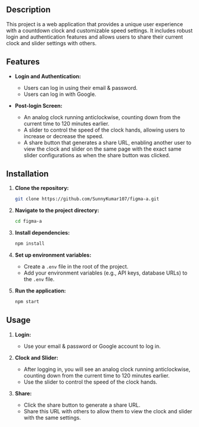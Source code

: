 ## Description
This project is a web application that provides a unique user experience with a countdown clock and customizable speed settings. It includes robust login and authentication features and allows users to share their current clock and slider settings with others.

## Features
- **Login and Authentication:**
  - Users can log in using their email & password.
  - Users can log in with Google.

- **Post-login Screen:**
  - An analog clock running anticlockwise, counting down from the current time to 120 minutes earlier.
  - A slider to control the speed of the clock hands, allowing users to increase or decrease the speed.
  - A share button that generates a share URL, enabling another user to view the clock and slider on the same page with the exact same slider configurations as when the share button was clicked.

## Installation

1. **Clone the repository:**
    ```sh
    git clone https://github.com/SunnyKumar107/figma-a.git
    ```

2. **Navigate to the project directory:**
    ```sh
    cd figma-a
    ```

3. **Install dependencies:**
    ```sh
    npm install
    ```

4. **Set up environment variables:**
    - Create a `.env` file in the root of the project.
    - Add your environment variables (e.g., API keys, database URLs) to the `.env` file.

5. **Run the application:**
    ```sh
    npm start
    ```

## Usage

1. **Login:**
   - Use your email & password or Google account to log in.

2. **Clock and Slider:**
   - After logging in, you will see an analog clock running anticlockwise, counting down from the current time to 120 minutes earlier.
   - Use the slider to control the speed of the clock hands.

3. **Share:**
   - Click the share button to generate a share URL.
   - Share this URL with others to allow them to view the clock and slider with the same settings.

